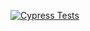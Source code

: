 [![Cypress Tests](https://github.com/constance-pw/cypress/actions/workflows/cypress.yml/badge.svg)](https://github.com/constance-pw/cypress/actions/workflows/cypress.yml)

